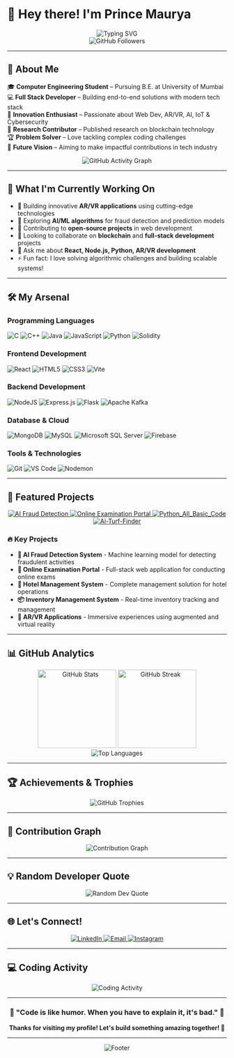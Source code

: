 # 👋 Hey there! I'm Prince Maurya

<div align="center">
  <img src="https://readme-typing-svg.herokuapp.com?font=Fira+Code&pause=1000&color=F75C7E&center=true&vCenter=true&width=435&lines=Computer+Engineering+Student;Full+Stack+Developer;AR%2FVR+Enthusiast;AI+%26+Blockchain+Explorer;Problem+Solver" alt="Typing SVG" />
</div>

<div align="center">
<!--   <img src="https://komarev.com/ghpvc/?username=Prince200510&color=blueviolet&style=flat-square&label=Profile+Views" alt="Profile Views" /> -->
  <img src="https://img.shields.io/github/followers/Prince200510?label=Followers&style=social" alt="GitHub Followers" />
</div>

---

## 💫 About Me

🎓 **Computer Engineering Student** – Pursuing B.E. at University of Mumbai  
💻 **Full Stack Developer** – Building end-to-end solutions with modern tech stack  
🚀 **Innovation Enthusiast** – Passionate about Web Dev, AR/VR, AI, IoT & Cybersecurity  
🔬 **Research Contributor** – Published research on blockchain technology  
🏆 **Problem Solver** – Love tackling complex coding challenges  
🌟 **Future Vision** – Aiming to make impactful contributions in tech industry

<div align="center">
  <img src="https://github-readme-activity-graph.vercel.app/graph?username=Prince200510&bg_color=0d1117&color=ffffff&line=f75c7e&point=f75c7e&area=true&hide_border=true" alt="GitHub Activity Graph" />
</div>

---

## 🚀 What I'm Currently Working On

- 🔭 Building innovative **AR/VR applications** using cutting-edge technologies
- 🌱 Exploring **AI/ML algorithms** for fraud detection and prediction models
- 👯 Contributing to **open-source projects** in web development
- 🤝 Looking to collaborate on **blockchain** and **full-stack development** projects
- 💬 Ask me about **React, Node.js, Python, AR/VR development**
- ⚡ Fun fact: I love solving algorithmic challenges and building scalable systems!

---

## 🛠️ My Arsenal

### Programming Languages
![C](https://img.shields.io/badge/C-%2300599C.svg?style=for-the-badge&logo=c&logoColor=white)
![C++](https://img.shields.io/badge/C++-%2300599C.svg?style=for-the-badge&logo=c%2B%2B&logoColor=white)
![Java](https://img.shields.io/badge/Java-%23ED8B00.svg?style=for-the-badge&logo=openjdk&logoColor=white)
![JavaScript](https://img.shields.io/badge/JavaScript-%23323330.svg?style=for-the-badge&logo=javascript&logoColor=%23F7DF1E)
![Python](https://img.shields.io/badge/Python-3670A0?style=for-the-badge&logo=python&logoColor=ffdd54)
![Solidity](https://img.shields.io/badge/Solidity-%23363636.svg?style=for-the-badge&logo=solidity&logoColor=white)

### Frontend Development
![React](https://img.shields.io/badge/React-%2320232a.svg?style=for-the-badge&logo=react&logoColor=%2361DAFB)
![HTML5](https://img.shields.io/badge/HTML5-%23E34F26.svg?style=for-the-badge&logo=html5&logoColor=white)
![CSS3](https://img.shields.io/badge/CSS3-%231572B6.svg?style=for-the-badge&logo=css3&logoColor=white)
![Vite](https://img.shields.io/badge/Vite-%23646CFF.svg?style=for-the-badge&logo=vite&logoColor=white)

### Backend Development
![NodeJS](https://img.shields.io/badge/Node.js-6DA55F?style=for-the-badge&logo=node.js&logoColor=white)
![Express.js](https://img.shields.io/badge/Express.js-%23404d59.svg?style=for-the-badge&logo=express&logoColor=%2361DAFB)
![Flask](https://img.shields.io/badge/Flask-%23000.svg?style=for-the-badge&logo=flask&logoColor=white)
![Apache Kafka](https://img.shields.io/badge/Apache%20Kafka-000?style=for-the-badge&logo=apachekafka)

### Database & Cloud
![MongoDB](https://img.shields.io/badge/MongoDB-%234ea94b.svg?style=for-the-badge&logo=mongodb&logoColor=white)
![MySQL](https://img.shields.io/badge/MySQL-%2300f.svg?style=for-the-badge&logo=mysql&logoColor=white)
![Microsoft SQL Server](https://img.shields.io/badge/Microsoft%20SQL%20Server-CC2927?style=for-the-badge&logo=microsoft%20sql%20server&logoColor=white)
![Firebase](https://img.shields.io/badge/Firebase-%23039BE5.svg?style=for-the-badge&logo=firebase)

### Tools & Technologies
![Git](https://img.shields.io/badge/Git-%23F05033.svg?style=for-the-badge&logo=git&logoColor=white)
![VS Code](https://img.shields.io/badge/VS%20Code-0078d4.svg?style=for-the-badge&logo=visual-studio-code&logoColor=white)
![Nodemon](https://img.shields.io/badge/NODEMON-%23323330.svg?style=for-the-badge&logo=nodemon&logoColor=%BBDEAD)

---

## 🎯 Featured Projects

<div align="center">
  <a href="https://github.com/Prince200510">
    <img src="https://github-readme-stats.vercel.app/api/pin/?username=Prince200510&repo=AI-Fraud-Detection&theme=radical&hide_border=true" alt="AI Fraud Detection" />
  </a>
  <a href="https://github.com/Prince200510">
    <img src="https://github-readme-stats.vercel.app/api/pin/?username=Prince200510&repo=AI-ML&theme=radical&hide_border=true" alt="Online Examination Portal" />
  </a>
  <a href="https://github.com/Prince200510">
    <img src="https://github-readme-stats.vercel.app/api/pin/?username=Prince200510&repo=Python_All_Basic_Code&theme=radical&hide_border=true" alt="Python_All_Basic_Code" />
  </a>
  <a href="https://github.com/Prince200510">
    <img src="https://github-readme-stats.vercel.app/api/pin/?username=Prince200510&repo=Ai-Turf-Finder&theme=radical&hide_border=true" alt="Ai-Turf-Finder" />
  </a>
</div>

### 🔥 Key Projects
- **🤖 AI Fraud Detection System** - Machine learning model for detecting fraudulent activities
- **📝 Online Examination Portal** - Full-stack web application for conducting online exams
- **🏨 Hotel Management System** - Complete management solution for hotel operations
- **📦 Inventory Management System** - Real-time inventory tracking and management
- **🥽 AR/VR Applications** - Immersive experiences using augmented and virtual reality

---

## 📊 GitHub Analytics

<div align="center">
  <img height="180em" src="https://github-readme-stats.vercel.app/api?username=Prince200510&show_icons=true&theme=radical&hide_border=true&count_private=true" alt="GitHub Stats" />
  <img height="180em" src="https://github-readme-streak-stats.herokuapp.com/?user=Prince200510&theme=radical&hide_border=true" alt="GitHub Streak" />
</div>

<div align="center">
  <img src="https://github-readme-stats.vercel.app/api/top-langs/?username=Prince200510&layout=compact&theme=radical&hide_border=true" alt="Top Languages" />
</div>

---

## 🏆 Achievements & Trophies

<div align="center">
  <img src="https://github-profile-trophy.vercel.app/?username=Prince200510&theme=radical&no-frame=true&no-bg=true&margin-w=4&row=1" alt="GitHub Trophies" />
</div>

---

## 🌟 Contribution Graph

<div align="center">
  <img src="https://github-readme-activity-graph.vercel.app/graph?username=Prince200510&bg_color=0d1117&color=ffffff&line=f75c7e&point=f75c7e&area=true&hide_border=true" alt="Contribution Graph" />
</div>

---

## 💡 Random Developer Quote

<div align="center">
  <img src="https://quotes-github-readme.vercel.app/api?type=horizontal&theme=radical" alt="Random Dev Quote" />
</div>

---

## 🌐 Let's Connect!

<div align="center">
  <a href="https://linkedin.com/in/prince-maurya-810b83277/">
    <img src="https://img.shields.io/badge/LinkedIn-%230077B5.svg?style=for-the-badge&logo=linkedin&logoColor=white" alt="LinkedIn" />
  </a>
  <a href="mailto:princemaurya8879@gmail.com">
    <img src="https://img.shields.io/badge/Email-D14836?style=for-the-badge&logo=gmail&logoColor=white" alt="Email" />
  </a>
  <a href="https://instagram.com/princemaurya_10">
    <img src="https://img.shields.io/badge/Instagram-%23E4405F.svg?style=for-the-badge&logo=Instagram&logoColor=white" alt="Instagram" />
  </a>
</div>

---

## 💻 Coding Activity

<div align="center">
  <img src="https://github-readme-stats.vercel.app/api/wakatime?username=Prince200510&theme=radical&hide_border=true" alt="Coding Activity" />
</div>

---

<div align="center">
  <h3>🚀 "Code is like humor. When you have to explain it, it's bad." 🚀</h3>
  <p><strong>Thanks for visiting my profile! Let's build something amazing together! 🌟</strong></p>
</div>

---

<div align="center">
  <img src="https://capsule-render.vercel.app/api?type=waving&color=gradient&height=100&section=footer" alt="Footer" />
</div>

<!-- Proudly crafted with ❤️ by Prince Maurya -->
